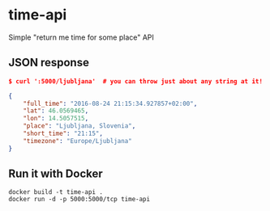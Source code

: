 # time-api
Simple "return me time for some place" API

## JSON response
```JSON
$ curl ':5000/ljubljana'  # you can throw just about any string at it!

{
    "full_time": "2016-08-24 21:15:34.927857+02:00", 
    "lat": 46.0569465, 
    "lon": 14.5057515, 
    "place": "Ljubljana, Slovenia", 
    "short_time": "21:15", 
    "timezone": "Europe/Ljubljana"
}
```

## Run it with Docker
```
docker build -t time-api .
docker run -d -p 5000:5000/tcp time-api
```